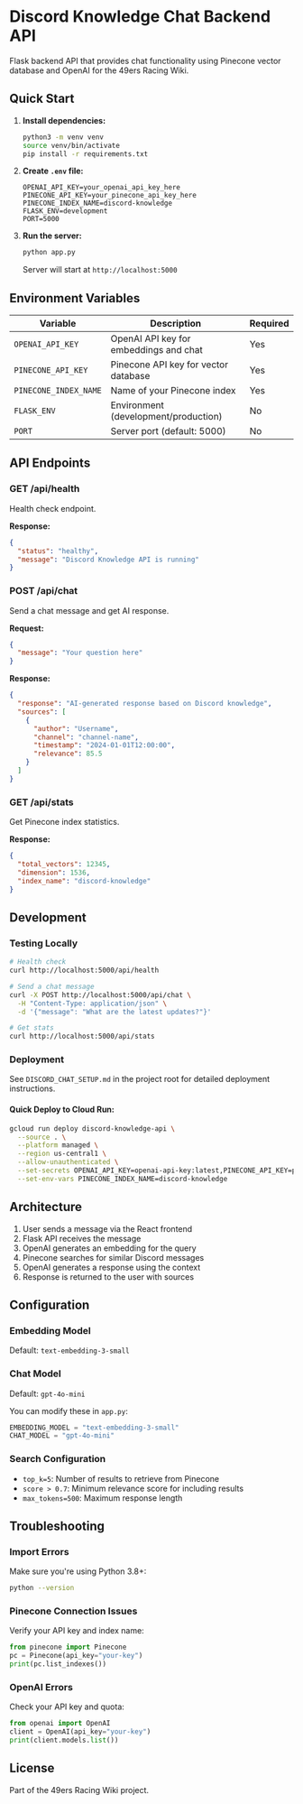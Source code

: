 # Discord Knowledge Chat Backend API

Flask backend API that provides chat functionality using Pinecone vector database and OpenAI for the 49ers Racing Wiki.

## Quick Start

1. **Install dependencies:**
   ```bash
   python3 -m venv venv
   source venv/bin/activate
   pip install -r requirements.txt
   ```

2. **Create `.env` file:**
   ```env
   OPENAI_API_KEY=your_openai_api_key_here
   PINECONE_API_KEY=your_pinecone_api_key_here
   PINECONE_INDEX_NAME=discord-knowledge
   FLASK_ENV=development
   PORT=5000
   ```

3. **Run the server:**
   ```bash
   python app.py
   ```

   Server will start at `http://localhost:5000`

## Environment Variables

| Variable | Description | Required |
|----------|-------------|----------|
| `OPENAI_API_KEY` | OpenAI API key for embeddings and chat | Yes |
| `PINECONE_API_KEY` | Pinecone API key for vector database | Yes |
| `PINECONE_INDEX_NAME` | Name of your Pinecone index | Yes |
| `FLASK_ENV` | Environment (development/production) | No |
| `PORT` | Server port (default: 5000) | No |

## API Endpoints

### GET /api/health
Health check endpoint.

**Response:**
```json
{
  "status": "healthy",
  "message": "Discord Knowledge API is running"
}
```

### POST /api/chat
Send a chat message and get AI response.

**Request:**
```json
{
  "message": "Your question here"
}
```

**Response:**
```json
{
  "response": "AI-generated response based on Discord knowledge",
  "sources": [
    {
      "author": "Username",
      "channel": "channel-name",
      "timestamp": "2024-01-01T12:00:00",
      "relevance": 85.5
    }
  ]
}
```

### GET /api/stats
Get Pinecone index statistics.

**Response:**
```json
{
  "total_vectors": 12345,
  "dimension": 1536,
  "index_name": "discord-knowledge"
}
```

## Development

### Testing Locally

```bash
# Health check
curl http://localhost:5000/api/health

# Send a chat message
curl -X POST http://localhost:5000/api/chat \
  -H "Content-Type: application/json" \
  -d '{"message": "What are the latest updates?"}'

# Get stats
curl http://localhost:5000/api/stats
```

### Deployment

See `DISCORD_CHAT_SETUP.md` in the project root for detailed deployment instructions.

#### Quick Deploy to Cloud Run:

```bash
gcloud run deploy discord-knowledge-api \
  --source . \
  --platform managed \
  --region us-central1 \
  --allow-unauthenticated \
  --set-secrets OPENAI_API_KEY=openai-api-key:latest,PINECONE_API_KEY=pinecone-api-key:latest \
  --set-env-vars PINECONE_INDEX_NAME=discord-knowledge
```

## Architecture

1. User sends a message via the React frontend
2. Flask API receives the message
3. OpenAI generates an embedding for the query
4. Pinecone searches for similar Discord messages
5. OpenAI generates a response using the context
6. Response is returned to the user with sources

## Configuration

### Embedding Model
Default: `text-embedding-3-small`

### Chat Model
Default: `gpt-4o-mini`

You can modify these in `app.py`:
```python
EMBEDDING_MODEL = "text-embedding-3-small"
CHAT_MODEL = "gpt-4o-mini"
```

### Search Configuration
- `top_k=5`: Number of results to retrieve from Pinecone
- `score > 0.7`: Minimum relevance score for including results
- `max_tokens=500`: Maximum response length

## Troubleshooting

### Import Errors
Make sure you're using Python 3.8+:
```bash
python --version
```

### Pinecone Connection Issues
Verify your API key and index name:
```python
from pinecone import Pinecone
pc = Pinecone(api_key="your-key")
print(pc.list_indexes())
```

### OpenAI Errors
Check your API key and quota:
```python
from openai import OpenAI
client = OpenAI(api_key="your-key")
print(client.models.list())
```

## License

Part of the 49ers Racing Wiki project.

